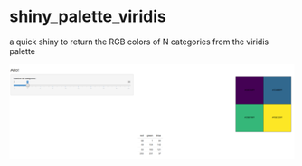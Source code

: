 # shiny_palette_viridis
a quick shiny to return the RGB colors of N categories from the viridis palette  

![viridispalette](/viridispalette.png?raw=true "viridispalette")  

